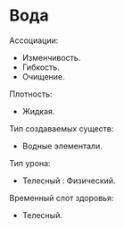 # Вода

Ассоциации:
- Изменчивость.
- Гибкость.
- Очищение.

Плотность:
- Жидкая.

Тип создаваемых существ:
- Водные элементали.

Тип урона:
- Телесный : Физический.

Временный слот здоровья:
- Телесный.